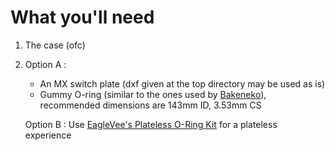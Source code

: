 # What you'll need

1. The case (ofc)
2. Option A :
      * An MX switch plate (dxf given at the top directory may be used as is)
      * Gummy O-ring (similar to the ones used by [Bakeneko](https://github.com/kkatano/bakeneko-60)), recommended dimensions are 143mm ID, 3.53mm CS
     
   Option B : Use [EagleVee's Plateless O-Ring Kit](https://github.com/EagleVee/keyboards/tree/master/oring-plateless-kit) for a plateless experience
